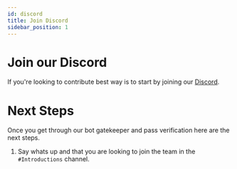 ```yaml
---
id: discord
title: Join Discord
sidebar_position: 1
---
```


# Join our Discord
If you're looking to contribute best way is to start by joining our [Discord](https://discord.gg/4SzEbmcKwK). 

# Next Steps
Once you get through our bot gatekeeper and pass verification here are the next steps.

1. Say whats up and that you are looking to join the team in the `#Introductions` channel.